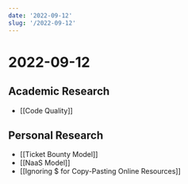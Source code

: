 ```yaml
---
date: '2022-09-12'
slug: '/2022-09-12'
---
```


# 2022-09-12

## Academic Research

- [[Code Quality]]

## Personal Research

- [[Ticket Bounty Model]]
- [[NaaS Model]]
- [[Ignoring $ for Copy-Pasting Online Resources]]
